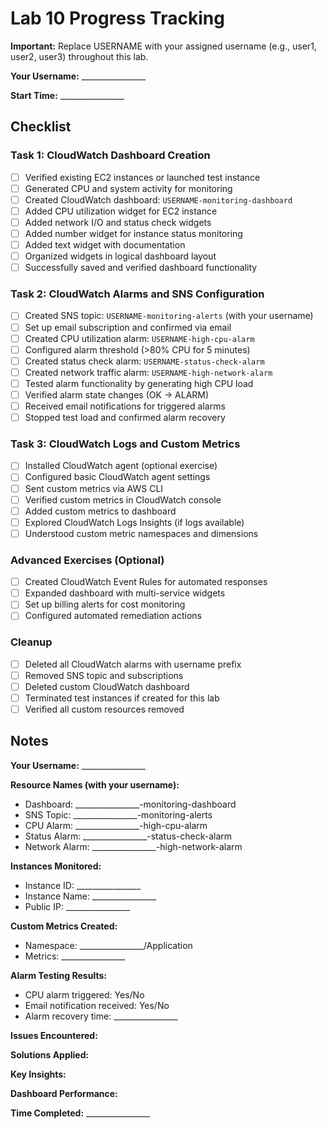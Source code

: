 # Lab 10 Progress Tracking

**Important:** Replace USERNAME with your assigned username (e.g., user1, user2, user3) throughout this lab.

**Your Username:** ________________

**Start Time:** ________________

## Checklist

### Task 1: CloudWatch Dashboard Creation
- [ ] Verified existing EC2 instances or launched test instance
- [ ] Generated CPU and system activity for monitoring
- [ ] Created CloudWatch dashboard: `USERNAME-monitoring-dashboard`
- [ ] Added CPU utilization widget for EC2 instance
- [ ] Added network I/O and status check widgets
- [ ] Added number widget for instance status monitoring
- [ ] Added text widget with documentation
- [ ] Organized widgets in logical dashboard layout
- [ ] Successfully saved and verified dashboard functionality

### Task 2: CloudWatch Alarms and SNS Configuration
- [ ] Created SNS topic: `USERNAME-monitoring-alerts` (with your username)
- [ ] Set up email subscription and confirmed via email
- [ ] Created CPU utilization alarm: `USERNAME-high-cpu-alarm`
- [ ] Configured alarm threshold (>80% CPU for 5 minutes)
- [ ] Created status check alarm: `USERNAME-status-check-alarm`
- [ ] Created network traffic alarm: `USERNAME-high-network-alarm`
- [ ] Tested alarm functionality by generating high CPU load
- [ ] Verified alarm state changes (OK → ALARM)
- [ ] Received email notifications for triggered alarms
- [ ] Stopped test load and confirmed alarm recovery

### Task 3: CloudWatch Logs and Custom Metrics
- [ ] Installed CloudWatch agent (optional exercise)
- [ ] Configured basic CloudWatch agent settings
- [ ] Sent custom metrics via AWS CLI
- [ ] Verified custom metrics in CloudWatch console
- [ ] Added custom metrics to dashboard
- [ ] Explored CloudWatch Logs Insights (if logs available)
- [ ] Understood custom metric namespaces and dimensions

### Advanced Exercises (Optional)
- [ ] Created CloudWatch Event Rules for automated responses
- [ ] Expanded dashboard with multi-service widgets
- [ ] Set up billing alerts for cost monitoring
- [ ] Configured automated remediation actions

### Cleanup
- [ ] Deleted all CloudWatch alarms with username prefix
- [ ] Removed SNS topic and subscriptions
- [ ] Deleted custom CloudWatch dashboard
- [ ] Terminated test instances if created for this lab
- [ ] Verified all custom resources removed

## Notes

**Your Username:** ________________

**Resource Names (with your username):**
- Dashboard: ________________-monitoring-dashboard
- SNS Topic: ________________-monitoring-alerts
- CPU Alarm: ________________-high-cpu-alarm
- Status Alarm: ________________-status-check-alarm
- Network Alarm: ________________-high-network-alarm

**Instances Monitored:**
- Instance ID: ________________
- Instance Name: ________________
- Public IP: ________________

**Custom Metrics Created:**
- Namespace: ________________/Application
- Metrics: ________________

**Alarm Testing Results:**
- CPU alarm triggered: Yes/No
- Email notification received: Yes/No
- Alarm recovery time: ________________

**Issues Encountered:**


**Solutions Applied:**


**Key Insights:**


**Dashboard Performance:**


**Time Completed:** ________________

